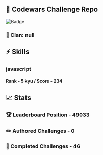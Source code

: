 ## :trident: Codewars Challenge Repo
![Badge](https://www.codewars.com/users/scottworks/badges/large)
### :wolf: Clan: null
## :zap: Skills
### javascript
#### Rank - 5 kyu / Score - 234

## :chart_with_upwards_trend: Stats
### :trophy: Leaderboard Position - 49033
### :pencil2: Authored Challenges - 0
### :muscle: Completed Challenges - 46

